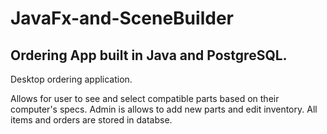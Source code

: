 # JavaFx-and-SceneBuilder

## Ordering App built in Java and PostgreSQL.

Desktop ordering application.

Allows for user to see and select compatible parts based on their computer's specs.
Admin is allows to add new parts and edit inventory. 
All items and orders are stored in databse.

